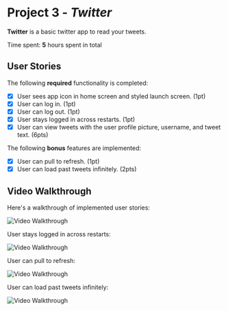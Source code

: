 # Project 3 - *Twitter*

**Twitter** is a basic twitter app to read your tweets.

Time spent: **5** hours spent in total

## User Stories

The following **required** functionality is completed:

- [x] User sees app icon in home screen and styled launch screen. (1pt)
- [x] User can log in. (1pt)
- [x] User can log out. (1pt)
- [x] User stays logged in across restarts. (1pt)
- [x] User can view tweets with the user profile picture, username, and tweet text. (6pts)

The following **bonus** features are implemented:

- [x] User can pull to refresh. (1pt)
- [x] User can load past tweets infinitely. (2pts)

## Video Walkthrough

Here's a walkthrough of implemented user stories:

<img src='https://i.imgur.com/23JSLLt.gif' title='Video Walkthrough' width='' alt='Video Walkthrough' />

User stays logged in across restarts:

<img src='https://i.imgur.com/MERauob.gif' title='Video Walkthrough' width='' alt='Video Walkthrough' />

User can pull to refresh:

<img src='https://i.imgur.com/orDI6Te.gif' title='Video Walkthrough' width='' alt='Video Walkthrough' />

User can load past tweets infinitely:

<img src='https://i.imgur.com/2uUgptP.gif' title='Video Walkthrough' width='' alt='Video Walkthrough' />

